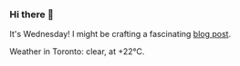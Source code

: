 ### Hi there :wave:

It's Wednesday! I might be crafting a fascinating [blog post](https://www.benjaminwuethrich.dev).

Weather in Toronto: clear, at +22°C.
